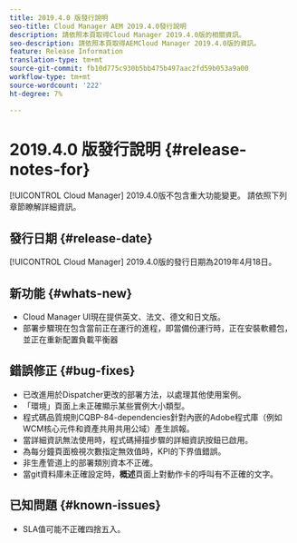 ```yaml
---
title: 2019.4.0 版發行說明
seo-title: Cloud Manager AEM 2019.4.0發行說明
description: 請依照本頁取得Cloud Manager 2019.4.0版的相關資訊。
seo-description: 請依照本頁取得AEMCloud Manager 2019.4.0版的資訊。
feature: Release Information
translation-type: tm+mt
source-git-commit: fb10d775c930b5bb475b497aac2fd59b053a9a00
workflow-type: tm+mt
source-wordcount: '222'
ht-degree: 7%

---
```



# 2019.4.0 版發行說明 {#release-notes-for}

[!UICONTROL Cloud Manager] 2019.4.0版不包含重大功能變更。 請依照下列章節瞭解詳細資訊。

## 發行日期 {#release-date}

[!UICONTROL Cloud Manager] 2019.4.0版的發行日期為2019年4月18日。

## 新功能 {#whats-new}

* Cloud Manager UI現在提供英文、法文、德文和日文版。
* 部署步驟現在包含當前正在運行的進程，即當備份運行時，正在安裝軟體包，並正在重新配置負載平衡器

## 錯誤修正 {#bug-fixes}

* 已改進用於Dispatcher更改的部署方法，以處理其他使用案例。
* 「環境」頁面上未正確顯示某些實例大小類型。
* 程式碼品質規則CQBP-84-dependencies針對內嵌的Adobe程式庫（例如WCM核心元件和資產共用共用公域）產生誤報。
* 當詳細資訊無法使用時，程式碼掃描步驟的詳細資訊按鈕已啟用。
* 為每分鐘頁面檢視次數指定無效值時，KPI的下界值錯誤。
* 非生產管道上的部署類別資本不正確。
* 當git資料庫未正確設定時，**概述**&#x200B;頁面上對動作卡的呼叫有不正確的文字。

## 已知問題 {#known-issues}

* SLA值可能不正確四捨五入。
